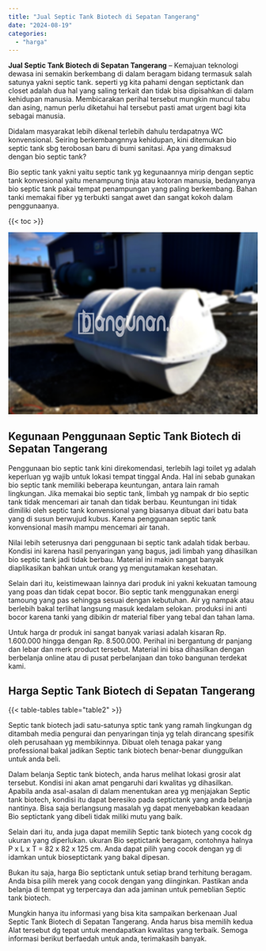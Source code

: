 ```yaml
---
title: "Jual Septic Tank Biotech di Sepatan Tangerang"
date: "2024-08-19"
categories: 
  - "harga"
---
```


**Jual Septic Tank Biotech di Sepatan Tangerang** – Kemajuan teknologi dewasa ini semakin berkembang di dalam beragam bidang termasuk salah satunya yakni septic tank. seperti yg kita pahami dengan septictank dan closet adalah dua hal yang saling terkait dan tidak bisa dipisahkan di dalam kehidupan manusia. Membicarakan perihal tersebut mungkin muncul tabu dan asing, namun perlu diketahui hal tersebut pasti amat urgent bagi kita sebagai manusia.

Didalam masyarakat lebih dikenal terlebih dahulu terdapatnya WC konvensional. Seiring berkembangnnya kehidupan, kini ditemukan bio septic tank sbg terobosan baru di bumi sanitasi. Apa yang dimaksud dengan bio septic tank?

Bio septic tank yakni yaitu septic tank yg kegunaannya mirip dengan septic tank konvesional yaitu menampung tinja atau kotoran manusia, bedanyanya bio septic tank pakai tempat penampungan yang paling berkembang. Bahan tanki memakai fiber yg terbukti sangat awet dan sangat kokoh dalam penggunaanya.

{{< toc >}}

![Jual Septic Tank Biotech di Sepatan Tangerang](/images/jual-bio-septictank-05.png)

## Kegunaan Penggunaan Septic Tank Biotech di Sepatan Tangerang

Penggunaan bio septic tank kini direkomendasi, terlebih lagi toilet yg adalah keperluan yg wajib untuk lokasi tempat tinggal Anda. Hal ini sebab gunakan bio septic tank memiliki beberapa keuntungan, antara lain ramah lingkungan. Jika memakai bio septic tank, limbah yg nampak dr bio septic tank tidak mencemari air tanah dan tidak berbau. Keuntungan ini tidak dimiliki oleh septic tank konvensional yang biasanya dibuat dari batu bata yang di susun berwujud kubus. Karena penggunaan septic tank konvensional masih mampu mencemari air tanah.

Nilai lebih seterusnya dari penggunaan bi septic tank adalah tidak berbau. Kondisi ini karena hasil penyaringan yang bagus, jadi limbah yang dihasilkan bio septic tank jadi tidak berbau. Material ini makin sangat banyak diaplikasikan bahkan untuk orang yg mengutamakan kesehatan.

Selain dari itu, keistimewaan lainnya dari produk ini yakni kekuatan tamoung yang poas dan tidak cepat bocor. Bio septic tank menggunakan energi tamoung yang pas sehingga sesuai dengan kebutuhan. Air yg nampak atau berlebih bakal terlihat langsung masuk kedalam selokan. produksi ini anti bocor karena tanki yang dibikin dr material fiber yang tebal dan tahan lama.

Untuk harga dr produk ini sangat banyak variasi adalah kisaran Rp. 1.600.000 hingga dengan Rp. 8.500.000. Perihal ini bergantung dr panjang dan lebar dan merk product tersebut. Material ini bisa dihasilkan dengan berbelanja online atau di pusat perbelanjaan dan toko bangunan terdekat kami.

## Harga Septic Tank Biotech di Sepatan Tangerang

{{< table-tables table="table2" >}}

Septic tank biotech jadi satu-satunya sptic tank yang ramah lingkungan dg ditambah media pengurai dan penyaringan tinja yg telah dirancang spesifik oleh perusahaan yg membikinnya. Dibuat oleh tenaga pakar yang professional bakal jadikan Septic tank biotech benar-benar diunggulkan untuk anda beli.

Dalam belanja Septic tank biotech, anda harus melihat lokasi grosir alat tersebut. Kondisi ini akan amat pengaruhi dari kwalitas yg dihasilkan. Apabila anda asal-asalan di dalam menentukan area yg menjajakan Septic tank biotech, kondisi itu dapat beresiko pada septictank yang anda belanja nantinya. Bisa saja berlangsung masalah yg dapat menyebabkan keadaan Bio septictank yang dibeli tidak miliki mutu yang baik.

Selain dari itu, anda juga dapat memilih Septic tank biotech yang cocok dg ukuran yang diperlukan. ukuran Bio septictank beragam, contohnya halnya P x L x T = 82 x 82 x 125 cm. Anda dapat pilih yang cocok dengan yg di idamkan untuk bioseptictank yang bakal dipesan.

Bukan itu saja, harga Bio septictank untuk setiap brand terhitung beragam. Anda bisa pilih merek yang cocok dengan yang diinginkan. Pastikan anda belanja di tempat yg terpercaya dan ada jaminan untuk pemeblian Septic tank biotech.

Mungkin hanya itu informasi yang bisa kita sampaikan berkenaan Jual Septic Tank Biotech di Sepatan Tangerang. Anda harus bisa memilih kedua Alat tersebut dg tepat untuk mendapatkan kwalitas yang terbaik. Semoga informasi berikut berfaedah untuk anda, terimakasih banyak.
